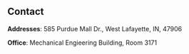 ## Contact
**Addresses**: 585 Purdue Mall Dr., West Lafayette, IN, 47906 <br>

**Office**: Mechanical Engieering Building, Room 3171
